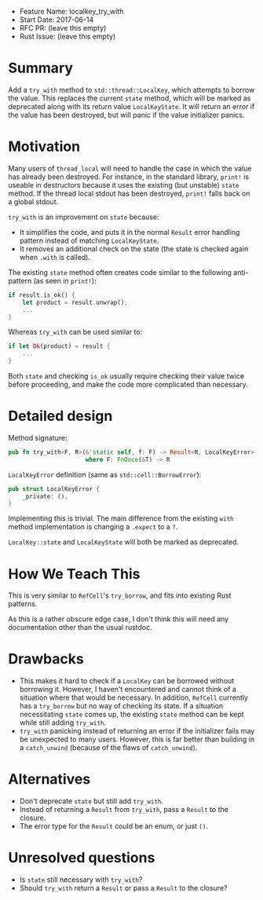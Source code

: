 - Feature Name: localkey_try_with
- Start Date: 2017-06-14
- RFC PR: (leave this empty)
- Rust Issue: (leave this empty)

# Summary
[summary]: #summary

Add a `try_with` method to `std::thread::LocalKey`, which attempts to borrow the value.
This replaces the current `state` method, which will be marked as deprecated along with its return value `LocalKeyState`.
It will return an error if the value has been destroyed, but will panic if the value initializer panics.

# Motivation
[motivation]: #motivation

Many users of `thread_local` will need to handle the case in which the value has already been destroyed.
For instance, in the standard library, `print!` is useable in destructors because it uses the existing (but unstable)
`state` method. If the thread local stdout has been destroyed, `print!` falls back on a global stdout.

`try_with` is an improvement on `state` because:

- It simplifies the code, and puts it in the normal `Result` error handling pattern instead of matching `LocalKeyState`.
- It removes an additional check on the state (the state is checked again when `.with` is called).

The existing `state` method often creates code similar to the following anti-pattern (as seen in `print!`):

```rust
if result.is_ok() {
    let product = result.unwrap();
    ...
}
```

Whereas `try_with` can be used similar to:

```rust
if let Ok(product) = result {
    ...
}
```

Both `state` and checking `is_ok` usually require checking their value twice before proceeding,
and make the code more complicated than necessary.

# Detailed design
[design]: #detailed-design

Method signature:
```rust
pub fn try_with<F, R>(&'static self, f: F) -> Result<R, LocalKeyError>
                      where F: FnOnce(&T) -> R
```

`LocalKeyError` definition (same as `std::cell::BorrowError`):

```rust
pub struct LocalKeyError {
    _private: (),
}
```

Implementing this is trivial. The main difference from the existing `with` method implementation
is changing a `.expect` to a `?`.

`LocalKey::state` and `LocalKeyState` will both be marked as deprecated.

# How We Teach This
[how-we-teach-this]: #how-we-teach-this

This is very similar to `RefCell`'s `try_borrow`, and fits into existing Rust patterns.

As this is a rather obscure edge case, I don't think this will need any documentation other than
the usual rustdoc.

# Drawbacks
[drawbacks]: #drawbacks

- This makes it hard to check if a `LocalKey` can be borrowed without borrowing it.
  However, I haven't encountered and cannot think of a situation where that would be necessary.
  In addition, `RefCell` currently has a `try_borrow` but no way of checking its state.
  If a situation necessitating `state` comes up, the existing `state` method can be kept while still adding `try_with`.
- `try_with` panicking instead of returning an error if the initializer fails may be unexpected to many users.
  However, this is far better than building in a `catch_unwind` (because of the flaws of `catch_unwind`).

# Alternatives
[alternatives]: #alternatives

- Don't deprecate `state` but still add `try_with`.
- Instead of returning a `Result` from `try_with`, pass a `Result` to the closure.
- The error type for the `Result` could be an enum, or just `()`.

# Unresolved questions
[unresolved]: #unresolved-questions

- Is `state` still necessary with `try_with`?
- Should `try_with` return a `Result` or pass a `Result` to the closure?
